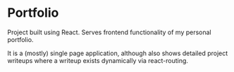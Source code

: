 # Portfolio

Project built using React. Serves frontend functionality of my personal portfolio.

It is a (mostly) single page application, although also shows detailed project writeups where a writeup exists dynamically via react-routing.

